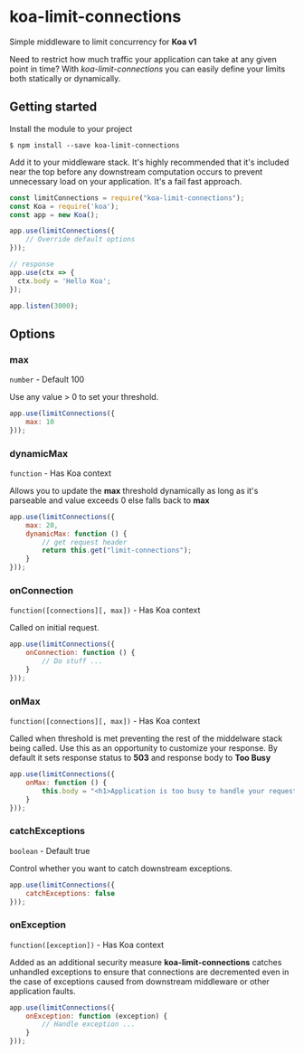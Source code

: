 # koa-limit-connections
Simple middleware to limit concurrency for __Koa v1__

Need to restrict how much traffic your application can take at any given point in time? With *koa-limit-connections* you can easily define your limits both statically or dynamically.

## Getting started
Install the module to your project
```
$ npm install --save koa-limit-connections
```

Add it to your middleware stack. It's highly recommended that it's included near the top before any downstream computation occurs to prevent unnecessary load on your application. It's a fail fast approach.

```js
const limitConnections = require("koa-limit-connections");
const Koa = require('koa');
const app = new Koa();

app.use(limitConnections({
    // Override default options
}));

// response
app.use(ctx => {
  ctx.body = 'Hello Koa';
});

app.listen(3000);
```

## Options

### max
`number` - Default 100


Use any value > 0 to set your threshold.

```js
app.use(limitConnections({
    max: 10
}));
```


### dynamicMax
`function` - Has Koa context


Allows you to update the **max** threshold dynamically as long as it's parseable and value exceeds 0 else falls back to **max**

```js
app.use(limitConnections({
    max: 20,
    dynamicMax: function () {
        // get request header
        return this.get("limit-connections");
    }
}));
```


### onConnection
`function([connections][, max])` - Has Koa context


Called on initial request.

```js
app.use(limitConnections({
    onConnection: function () {
        // Do stuff ...
    }
}));
```


### onMax
`function([connections][, max])` - Has Koa context


Called when threshold is met preventing the rest of the middelware stack being called. Use this as an opportunity to customize your response. By default it sets response status to **503** and response body to **Too Busy**

```js
app.use(limitConnections({
    onMax: function () {
        this.body = "<h1>Application is too busy to handle your request</h1>";
    }
}));
```


### catchExceptions
`boolean` - Default true


Control whether you want to catch downstream exceptions.

```js
app.use(limitConnections({
    catchExceptions: false
}));
```


### onException
`function([exception])` - Has Koa context


Added as an additional security measure **koa-limit-connections** catches unhandled exceptions to ensure that connections are decremented even in the case of exceptions caused from downstream middleware or other application faults.

```js
app.use(limitConnections({
    onException: function (exception) {
        // Handle exception ...
    }
}));
```
